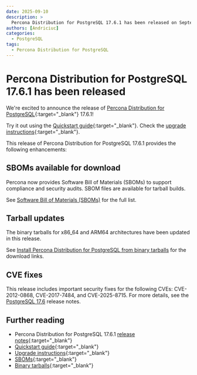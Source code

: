 ```yaml
---
date: 2025-09-10
description: >
  Percona Distribution for PostgreSQL 17.6.1 has been released on September 10, 2025.
authors: [Andriciuc]
categories:
  - PostgreSQL
tags:
  - Percona Distribution for PostgreSQL
---
```


# Percona Distribution for PostgreSQL 17.6.1 has been released

<!-- more -->

We're excited to announce the release of [Percona Distribution for PostgreSQL](https://docs.percona.com/postgresql/17/index.html){:target="_blank"} 17.6.1!

Try it out using the [Quickstart guide](https://docs.percona.com/postgresql/17/installing.html){:target="_blank"}. Check the [upgrade instructions](https://docs.percona.com/postgresql/17/major-upgrade.html){:target="_blank"}.

This release of Percona Distribution for PostgreSQL 17.6.1 provides the following enhancements:

## SBOMs available for download

Percona now provides Software Bill of Materials (SBOMs) to support compliance and security audits. SBOM files are available for tarball builds.

See [Software Bill of Materials (SBOMs)](https://docs.percona.com/postgresql/17/tarball.html#software-bill-of-materials-sboms) for the full list.

## Tarball updates

The binary tarballs for x86_64 and ARM64 architectures have been updated in this release.

See [Install Percona Distribution for PostgreSQL from binary tarballs](https://docs.percona.com/postgresql/17/tarball.html) for the download links.

## CVE fixes

This release includes important security fixes for the following CVEs: CVE-2012-0868, CVE-2017-7484, and CVE-2025-8715. For more details, see the [PostgreSQL 17.6](https://www.postgresql.org/docs/release/17.6/) release notes.

## Further reading

- Percona Distribution for PostgreSQL 17.6.1 [release notes](https://docs.percona.com/postgresql/17/release-notes/release-notes-v17.6.1.html){:target="_blank"}
- [Quickstart guide](https://docs.percona.com/postgresql/17/installing.html){:target="_blank"}  
- [Upgrade instructions](https://docs.percona.com/postgresql/17/major-upgrade.html){:target="_blank"}
- [SBOMs](https://docs.percona.com/postgresql/17/tarball.html#software-bill-of-materials-sboms){:target="_blank"}
- [Binary tarballs](https://docs.percona.com/postgresql/17/tarball.html){:target="_blank"}
